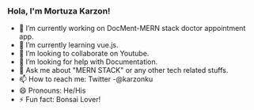 ### Hola,  I'm Mortuza Karzon!


- 🔭 I’m currently working on DocMent-MERN stack doctor appointment app.
- 🌱 I’m currently learning vue.js.
- 👯 I’m looking to collaborate on Youtube.
- 🤔 I’m looking for help with Documentation.
- 💬 Ask me about "MERN STACK" or any other tech related stuffs.
- 📫 How to reach me: Twitter -@karzonku
- 😄 Pronouns: He/His
- ⚡ Fun fact: Bonsai Lover!

